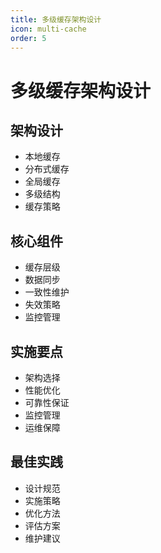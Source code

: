 ```yaml
---
title: 多级缓存架构设计
icon: multi-cache
order: 5
---
```


# 多级缓存架构设计

## 架构设计
- 本地缓存
- 分布式缓存
- 全局缓存
- 多级结构
- 缓存策略

## 核心组件
- 缓存层级
- 数据同步
- 一致性维护
- 失效策略
- 监控管理

## 实施要点
- 架构选择
- 性能优化
- 可靠性保证
- 监控管理
- 运维保障

## 最佳实践
- 设计规范
- 实施策略
- 优化方法
- 评估方案
- 维护建议
